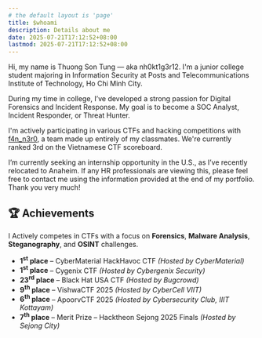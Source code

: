 ```yaml
---
# the default layout is 'page'
title: $whoami
description: Details about me
date: 2025-07-21T17:12:52+08:00
lastmod: 2025-07-21T17:12:52+08:00
---
```


Hi, my name is Thuong Son Tung — aka nh0kt1g3r12. I'm a junior college student majoring in Information Security at Posts and Telecommunications Institute of Technology, Ho Chi Minh City.

During my time in college, I’ve developed a strong passion for Digital Forensics and Incident Response. My goal is to become a SOC Analyst, Incident Responder, or Threat Hunter.

I'm actively participating in various CTFs and hacking competitions with [f4n_n3r0](https://ctftime.org/team/281734), a team made up entirely of my classmates. We're currently ranked 3rd on the Vietnamese CTF scoreboard.

I’m currently seeking an internship opportunity in the U.S., as I’ve recently relocated to Anaheim. If any HR professionals are viewing this, please feel free to contact me using the information provided at the end of my portfolio. Thank you very much!

## 🏆 Achievements
I Actively competes in CTFs with a focus on **Forensics**, **Malware Analysis**, **Steganography**, and **OSINT** challenges.
- **1<sup>st</sup> place** – CyberMaterial HackHavoc CTF *(Hosted by CyberMaterial)*
- **1<sup>st</sup> place** – Cygenix CTF *(Hosted by Cybergenix Security)*
- **23<sup>rd</sup> place** – Black Hat USA CTF *(Hosted by Bugcrowd)*
- **9<sup>th</sup> place** – VishwaCTF 2025 *(Hosted by CyberCell VIIT)*
- **6<sup>th</sup> place** – ApoorvCTF 2025 *(Hosted by Cybersecurity Club, IIIT Kottayam)*
- **7<sup>th</sup> place** – Merit Prize – Hacktheon Sejong 2025 Finals *(Hosted by Sejong City)*